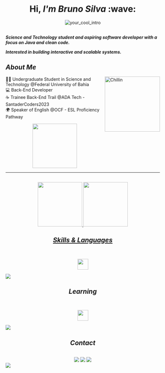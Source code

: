 <h1 align ="center"> Hi, <em> I'm Bruno Silva </em>  :wave: </h1>

<div align="center">
<img alt="your_cool_intro" src=
"https://github.com/BrunoSDMDev/BrunoSDMDev/assets/134339999/abe2144b-0e6d-4c98-8b4e-929b74288a55"/>
</div>
<br>

<Strong> <em> Science and Technology student and aspiring software developer with a focus on Java and clean code.

Interested in building interactive and scalable systems.</em> </Strong>

##  <em> About Me </em>

<img align="right" alt="Chillin" width="180" src="https://user-images.githubusercontent.com/74038190/242390692-0b335028-1d3d-4ee5-b5b3-a373d499be7e.gif" /> 

👨‍🏫 Undergraduate Student in Science and Technology @Federal University of Bahia  
💻 Back-End Developer <br>
☕ Trainee Back-End Trail @ADA Tech - SantaderCoders2023    
🌍 Speaker of English @OCF -  ESL Proficiency Pathway


<!-- <img align="right" src="https://komarev.com/ghpvc/?username=BrunoSDMDev" alt="BrunoSDM's Profile Views" /> <--->

<!-- <img src= "https://user-images.githubusercontent.com/74038190/229223156-0cbdaba9-3128-4d8e-8719-b6b4cf741b67.gif"/> <--->

<div align="center"><img height="145em" align ="center" src="https://github-profile-trophy.vercel.app/?username=BrunoSDMDev&theme=discord&no-bg=true&no-frame=true&row=-1&column=-1&title=Followers,Commit,Stars,PullRequest,Repositories,Reviews"/> </div>

<hr>
<br> 

<div align="center">
  <a href="https://github.com/BrunoSDMDev">
    <img height="145em" src="https://github-readme-stats.vercel.app/api?username=BrunoSDMDev&show_icons=true&theme=tokyonight&rank_icon=github"/>
    <img height="145em" src="https://github-readme-stats.vercel.app/api/top-langs/?username=BrunoSDMDev&layout=compact&theme=tokyonight"/>
   
</div>

<h2 align="center"> <em> Skills & Languages </em> </h2>
<br>

<p align="center">
  <a href="https://skillicons.dev">
    <img height="35" 
      src="https://skillicons.dev/icons?i=git,java,css,html,python,github" />
  </a>
</p>
<img src= "https://user-images.githubusercontent.com/74038190/212284100-561aa473-3905-4a80-b561-0d28506553ee.gif">

<h2 align="center"> <em> Learning </em></h2>
  <br>

<p align="center">
  <a href="https://skillicons.dev">
    <img height="35" 
      src="https://skillicons.dev/icons?i=spring,aws,vscode,js,mysql,linux" />
  </a>
</p>
  <img src= "https://user-images.githubusercontent.com/74038190/212284100-561aa473-3905-4a80-b561-0d28506553ee.gif">

<h2 align="center"> <em> Contact </em> </h2>
<br>

<div align="center"> 
  <a href="https://instagram.com/bruno.sdm02" target="_blank"><img src="https://img.shields.io/badge/-Instagram-%23E4405F?style=for-the-badge&logo=instagram&logoColor=white" target="_blank"></a>
  <a href = "mailto:brunosilvadm22@gmail.com"><img src="https://img.shields.io/badge/-Gmail-%23333?style=for-the-badge&logo=gmail&logoColor=white" target="_blank"></a>
  <a href="https://www.linkedin.com/in/brunosdmdev/" target="_blank"><img src="https://img.shields.io/badge/-LinkedIn-%230077B5?style=for-the-badge&logo=linkedin&logoColor=white" target="_blank"></a> 
</div>

  <img src= "https://user-images.githubusercontent.com/74038190/212284100-561aa473-3905-4a80-b561-0d28506553ee.gif">
